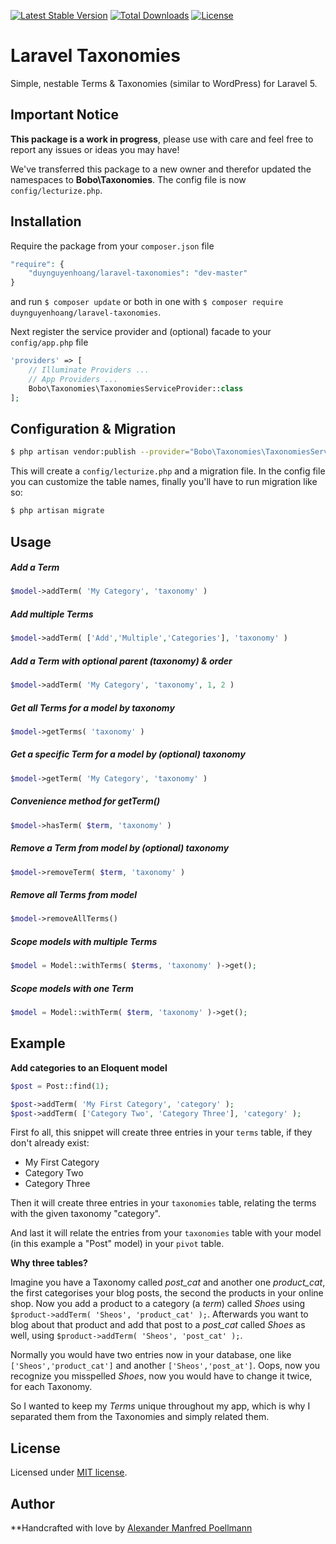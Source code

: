 [![Latest Stable Version](https://poser.pugx.org/duynguyenhoang/laravel-taxonomies/v/stable)](https://packagist.org/packages/duynguyenhoang/laravel-taxonomies)
[![Total Downloads](https://poser.pugx.org/duynguyenhoang/laravel-taxonomies/downloads)](https://packagist.org/packages/duynguyenhoang/laravel-taxonomies)
[![License](https://poser.pugx.org/duynguyenhoang/laravel-taxonomies/license)](https://packagist.org/packages/duynguyenhoang/laravel-taxonomies)

# Laravel Taxonomies

Simple, nestable Terms & Taxonomies (similar to WordPress) for Laravel 5.

## Important Notice

**This package is a work in progress**, please use with care and feel free to report any issues or ideas you may have!

We've transferred this package to a new owner and therefor updated the namespaces to **Bobo\Taxonomies**. The config file is now `config/lecturize.php`.

## Installation

Require the package from your `composer.json` file

```php
"require": {
	"duynguyenhoang/laravel-taxonomies": "dev-master"
}
```

and run `$ composer update` or both in one with `$ composer require duynguyenhoang/laravel-taxonomies`.

Next register the service provider and (optional) facade to your `config/app.php` file

```php
'providers' => [
    // Illuminate Providers ...
    // App Providers ...
    Bobo\Taxonomies\TaxonomiesServiceProvider::class
];
```

## Configuration & Migration

```bash
$ php artisan vendor:publish --provider="Bobo\Taxonomies\TaxonomiesServiceProvider"
```

This will create a `config/lecturize.php` and a migration file. In the config file you can customize the table names, finally you'll have to run migration like so:

```bash
$ php artisan migrate
```

## Usage

##### Add a Term
```php
$model->addTerm( 'My Category', 'taxonomy' )
```

##### Add multiple Terms
```php
$model->addTerm( ['Add','Multiple','Categories'], 'taxonomy' )
```

##### Add a Term with optional parent (taxonomy) & order
```php
$model->addTerm( 'My Category', 'taxonomy', 1, 2 )
```

##### Get all Terms for a model by taxonomy
```php
$model->getTerms( 'taxonomy' )
```

##### Get a specific Term for a model by (optional) taxonomy
```php
$model->getTerm( 'My Category', 'taxonomy' )
```

##### Convenience method for getTerm()
```php
$model->hasTerm( $term, 'taxonomy' )
```

##### Remove a Term from model by (optional) taxonomy
```php
$model->removeTerm( $term, 'taxonomy' )
```

##### Remove all Terms from model
```php
$model->removeAllTerms()
```

##### Scope models with multiple Terms
```php
$model = Model::withTerms( $terms, 'taxonomy' )->get();
```

##### Scope models with one Term
```php
$model = Model::withTerm( $term, 'taxonomy' )->get();
```

## Example

**Add categories to an Eloquent model**

```php
$post = Post::find(1);

$post->addTerm( 'My First Category', 'category' );
$post->addTerm( ['Category Two', 'Category Three'], 'category' );
```

First fo all, this snippet will create three entries in your `terms` table, if they don't already exist:

* My First Category
* Category Two
* Category Three

Then it will create three entries in your `taxonomies` table, relating the terms with the given taxonomy "category".

And last it will relate the entries from your `taxonomies` table with your model (in this example a "Post" model) in your `pivot` table.

**Why three tables?**

Imagine you have a Taxonomy called *post_cat* and another one *product_cat*, the first categorises your blog posts, the second the products in your online shop. Now you add a product to a category (a *term*) called *Shoes* using `$product->addTerm( 'Sheos', 'product_cat' );`. Afterwards you want to blog about that product and add that post to a *post_cat* called *Shoes* as well, using `$product->addTerm( 'Sheos', 'post_cat' );`.

Normally you would have two entries now in your database, one like `['Sheos','product_cat']` and another `['Sheos','post_at']`. Oops, now you recognize you misspelled *Shoes*, now you would have to change it twice, for each Taxonomy.

So I wanted to keep my *Terms* unique throughout my app, which is why I separated them from the Taxonomies and simply related them.

## License

Licensed under [MIT license](http://opensource.org/licenses/MIT).

## Author

**Handcrafted with love by [Alexander Manfred Poellmann](http://twitter.com/AMPoellmann)
